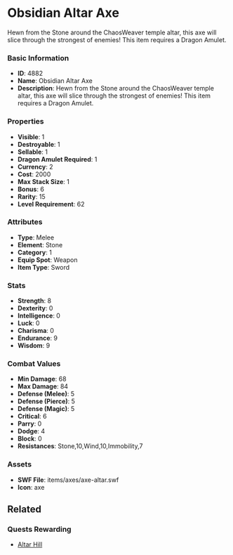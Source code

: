 # Obsidian Altar Axe

Hewn from the Stone around the ChaosWeaver temple altar, this axe will slice through the strongest of enemies! This item requires a Dragon Amulet.

### Basic Information

- **ID**: 4882
- **Name**: Obsidian Altar Axe
- **Description**: Hewn from the Stone around the ChaosWeaver temple altar, this axe will slice through the strongest of enemies! This item requires a Dragon Amulet.

### Properties

- **Visible**: 1
- **Destroyable**: 1
- **Sellable**: 1
- **Dragon Amulet Required**: 1
- **Currency**: 2
- **Cost**: 2000
- **Max Stack Size**: 1
- **Bonus**: 6
- **Rarity**: 15
- **Level Requirement**: 62

### Attributes

- **Type**: Melee
- **Element**: Stone
- **Category**: 1
- **Equip Spot**: Weapon
- **Item Type**: Sword

### Stats

- **Strength**: 8
- **Dexterity**: 0
- **Intelligence**: 0
- **Luck**: 0
- **Charisma**: 0
- **Endurance**: 9
- **Wisdom**: 9

### Combat Values

- **Min Damage**: 68
- **Max Damage**: 84
- **Defense (Melee)**: 5
- **Defense (Pierce)**: 5
- **Defense (Magic)**: 5
- **Critical**: 6
- **Parry**: 0
- **Dodge**: 4
- **Block**: 0
- **Resistances**: Stone,10,Wind,10,Immobility,7

### Assets

- **SWF File**: items/axes/axe-altar.swf
- **Icon**: axe

## Related

### Quests Rewarding

- [Altar Hill](../quests/718-altar-hill.md)

